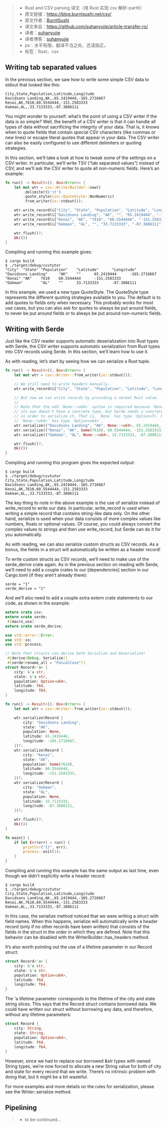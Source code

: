 >* Rust and CSV parsing 译文（用 Rust 实现 csv 解析-part6）
>* 原文链接：https://blog.burntsushi.net/csv/
>* 原文作者：[BurntSushi](https://github.com/BurntSushi)
>* 译文来自：https://github.com/suhanyujie/article-transfer-rs/
>* 译者：[suhanyujie](https://github.com/suhanyujie)
>* 译者博客：[suhanyujie](https://ishenghuo.cnblogs.com/)
>* ps：水平有限，翻译不当之处，还请指正。
>* 标签：Rust，csv

## Writing tab separated values
In the previous section, we saw how to write some simple CSV data to stdout that looked like this:

```
City,State,Population,Latitude,Longitude
Davidsons Landing,AK,,65.2419444,-165.2716667
Kenai,AK,7610,60.5544444,-151.2583333
Oakman,AL,,33.7133333,-87.3886111
```

You might wonder to yourself: what’s the point of using a CSV writer if the data is so simple? Well, the benefit of a CSV writer is that it can handle all types of data without sacrificing the integrity of your data. That is, it knows when to quote fields that contain special CSV characters (like commas or new lines) or escape literal quotes that appear in your data. The CSV writer can also be easily configured to use different delimiters or quoting strategies.

In this section, we’ll take a look at how to tweak some of the settings on a CSV writer. In particular, we’ll write TSV (“tab separated values”) instead of CSV, and we’ll ask the CSV writer to quote all non-numeric fields. Here’s an example:

```rust
fn run() -> Result<(), Box<Error>> {
    let mut wtr = csv::WriterBuilder::new()
        .delimiter(b'\t')
        .quote_style(csv::QuoteStyle::NonNumeric)
        .from_writer(io::stdout());

    wtr.write_record(&["City", "State", "Population", "Latitude", "Longitude"])?;
    wtr.write_record(&["Davidsons Landing", "AK", "", "65.2419444", "-165.2716667"])?;
    wtr.write_record(&["Kenai", "AK", "7610", "60.5544444", "-151.2583333"])?;
    wtr.write_record(&["Oakman", "AL", "", "33.7133333", "-87.3886111"])?;

    wtr.flush()?;
    Ok(())
}
```

Compiling and running this example gives:

```shell
$ cargo build
$ ./target/debug/csvtutor
"City"  "State" "Population"    "Latitude"      "Longitude"
"Davidsons Landing"     "AK"    ""      65.2419444      -165.2716667
"Kenai" "AK"    7610    60.5544444      -151.2583333
"Oakman"        "AL"    ""      33.7133333      -87.3886111
```

In this example, we used a new type QuoteStyle. The QuoteStyle type represents the different quoting strategies available to you. The default is to add quotes to fields only when necessary. This probably works for most use cases, but you can also ask for quotes to always be put around fields, to never be put around fields or to always be put around non-numeric fields.

## Writing with Serde

Just like the CSV reader supports automatic deserialization into Rust types with Serde, the CSV writer supports automatic serialization from Rust types into CSV records using Serde. In this section, we’ll learn how to use it.

As with reading, let’s start by seeing how we can serialize a Rust tuple.

```rust
fn run() -> Result<(), Box<Error>> {
    let mut wtr = csv::Writer::from_writer(io::stdout());

    // We still need to write headers manually.
    wtr.write_record(&["City", "State", "Population", "Latitude", "Longitude"])?;

    // But now we can write records by providing a normal Rust value.
    //
    // Note that the odd `None::<u64>` syntax is required because `None` on
    // its own doesn't have a concrete type, but Serde needs a concrete type
    // in order to serialize it. That is, `None` has type `Option<T>` but
    // `None::<u64>` has type `Option<u64>`.
    wtr.serialize(("Davidsons Landing", "AK", None::<u64>, 65.2419444, -165.2716667))?;
    wtr.serialize(("Kenai", "AK", Some(7610), 60.5544444, -151.2583333))?;
    wtr.serialize(("Oakman", "AL", None::<u64>, 33.7133333, -87.3886111))?;

    wtr.flush()?;
    Ok(())
}
```

Compiling and running this program gives the expected output:

```shell
$ cargo build
$ ./target/debug/csvtutor
City,State,Population,Latitude,Longitude
Davidsons Landing,AK,,65.2419444,-165.2716667
Kenai,AK,7610,60.5544444,-151.2583333
Oakman,AL,,33.7133333,-87.3886111
```

The key thing to note in the above example is the use of serialize instead of write_record to write our data. In particular, write_record is used when writing a simple record that contains string-like data only. On the other hand, serialize is used when your data consists of more complex values like numbers, floats or optional values. Of course, you could always convert the complex values to strings and then use write_record, but Serde can do it for you automatically.

As with reading, we can also serialize custom structs as CSV records. As a bonus, the fields in a struct will automatically be written as a header record!

To write custom structs as CSV records, we’ll need to make use of the serde_derive crate again. As in the previous section on reading with Serde, we’ll need to add a couple crates to our [dependencies] section in our Cargo.toml (if they aren’t already there):

```
serde = "1"
serde_derive = "1"
```

And we’ll also need to add a couple extra extern crate statements to our code, as shown in the example:

```rust
extern crate csv;
extern crate serde;
 #[macro_use]
extern crate serde_derive;

use std::error::Error;
use std::io;
use std::process;

// Note that structs can derive both Serialize and Deserialize!
 #[derive(Debug, Serialize)]
 #[serde(rename_all = "PascalCase")]
struct Record<'a> {
    city: &'a str,
    state: &'a str,
    population: Option<u64>,
    latitude: f64,
    longitude: f64,
}

fn run() -> Result<(), Box<Error>> {
    let mut wtr = csv::Writer::from_writer(io::stdout());

    wtr.serialize(Record {
        city: "Davidsons Landing",
        state: "AK",
        population: None,
        latitude: 65.2419444,
        longitude: -165.2716667,
    })?;
    wtr.serialize(Record {
        city: "Kenai",
        state: "AK",
        population: Some(7610),
        latitude: 60.5544444,
        longitude: -151.2583333,
    })?;
    wtr.serialize(Record {
        city: "Oakman",
        state: "AL",
        population: None,
        latitude: 33.7133333,
        longitude: -87.3886111,
    })?;

    wtr.flush()?;
    Ok(())
}

fn main() {
    if let Err(err) = run() {
        println!("{}", err);
        process::exit(1);
    }
}
```

Compiling and running this example has the same output as last time, even though we didn’t explicitly write a header record:

```shell
$ cargo build
$ ./target/debug/csvtutor
City,State,Population,Latitude,Longitude
Davidsons Landing,AK,,65.2419444,-165.2716667
Kenai,AK,7610,60.5544444,-151.2583333
Oakman,AL,,33.7133333,-87.3886111
```

In this case, the serialize method noticed that we were writing a struct with field names. When this happens, serialize will automatically write a header record (only if no other records have been written) that consists of the fields in the struct in the order in which they are defined. Note that this behavior can be disabled with the WriterBuilder::has_headers method.

It’s also worth pointing out the use of a lifetime parameter in our Record struct:

```rust
struct Record<'a> {
    city: &'a str,
    state: &'a str,
    population: Option<u64>,
    latitude: f64,
    longitude: f64,
}
```

The 'a lifetime parameter corresponds to the lifetime of the city and state string slices. This says that the Record struct contains borrowed data. We could have written our struct without borrowing any data, and therefore, without any lifetime parameters:

```rust
struct Record {
    city: String,
    state: String,
    population: Option<u64>,
    latitude: f64,
    longitude: f64,
}
```

However, since we had to replace our borrowed &str types with owned String types, we’re now forced to allocate a new String value for both of city and state for every record that we write. There’s no intrinsic problem with doing that, but it might be a bit wasteful.

For more examples and more details on the rules for serialization, please see the Writer::serialize method.

## Pipelining
>* to be continued...
